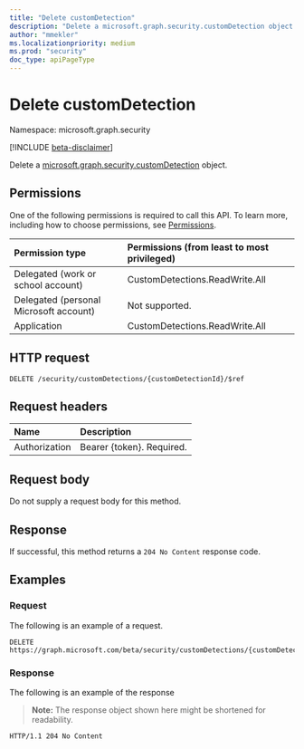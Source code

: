 ```yaml
---
title: "Delete customDetection"
description: "Delete a microsoft.graph.security.customDetection object."
author: "mmekler"
ms.localizationpriority: medium
ms.prod: "security"
doc_type: apiPageType
---
```


# Delete customDetection
Namespace: microsoft.graph.security

[!INCLUDE [beta-disclaimer](../../includes/beta-disclaimer.md)]

Delete a [microsoft.graph.security.customDetection](../resources/security-customdetection.md) object.

## Permissions
One of the following permissions is required to call this API. To learn more, including how to choose permissions, see [Permissions](/graph/permissions-reference).

| Permission type                        | Permissions (from least to most privileged) |
|:---------------------------------------|:--------------------------------------------|
| Delegated (work or school account)     | CustomDetections.ReadWrite.All              |
| Delegated (personal Microsoft account) | Not supported.                              |
| Application                            | CustomDetections.ReadWrite.All              |

## HTTP request

<!-- {
  "blockType": "ignored"
}
-->
``` http
DELETE /security/customDetections/{customDetectionId}/$ref
```

## Request headers
|Name|Description|
|:---|:---|
|Authorization|Bearer {token}. Required.|

## Request body
Do not supply a request body for this method.

## Response

If successful, this method returns a `204 No Content` response code.

## Examples

### Request
The following is an example of a request.
<!-- {
  "blockType": "request",
  "name": "delete_customdetection"
}
-->
``` http
DELETE https://graph.microsoft.com/beta/security/customDetections/{customDetectionId}
```


### Response
The following is an example of the response
>**Note:** The response object shown here might be shortened for readability.
<!-- {
  "blockType": "response",
  "truncated": true
}
-->
``` http
HTTP/1.1 204 No Content
```

